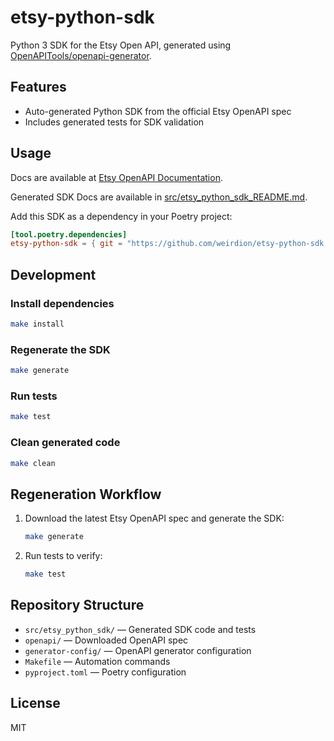 # etsy-python-sdk

Python 3 SDK for the Etsy Open API, generated using [OpenAPITools/openapi-generator](https://github.com/OpenAPITools/openapi-generator).

## Features

- Auto-generated Python SDK from the official Etsy OpenAPI spec
- Includes generated tests for SDK validation

## Usage

Docs are available at [Etsy OpenAPI Documentation](https://developers.etsy.com/documentation/reference/).

Generated SDK Docs are available in [src/etsy_python_sdk_README.md](src/etsy_python_sdk_README.md).

Add this SDK as a dependency in your Poetry project:

```toml
[tool.poetry.dependencies]
etsy-python-sdk = { git = "https://github.com/weirdion/etsy-python-sdk.git", branch = "main" }
```

## Development

### Install dependencies

```sh
make install
```

### Regenerate the SDK

```sh
make generate
```

### Run tests

```sh
make test
```

### Clean generated code

```sh
make clean
```

## Regeneration Workflow

1. Download the latest Etsy OpenAPI spec and generate the SDK:
    ```sh
    make generate
    ```
2. Run tests to verify:
    ```sh
    make test
    ```

## Repository Structure

- `src/etsy_python_sdk/` — Generated SDK code and tests
- `openapi/` — Downloaded OpenAPI spec
- `generator-config/` — OpenAPI generator configuration
- `Makefile` — Automation commands
- `pyproject.toml` — Poetry configuration

## License

MIT
